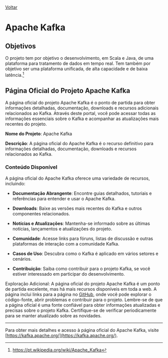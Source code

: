 [Voltar](intro.md)

# Apache Kafka

## Objetivos

O projeto tem por objetivo o desenvolvimento, em Scala e Java, de uma plataforma para tratamento de dados em tempo real. Tem também por objetivo ser uma plataforma unificada, de alta capacidade e de baixa latência.[^1]

## Página Oficial do Projeto Apache Kafka

A página oficial do projeto Apache Kafka é o ponto de partida para obter informações detalhadas, documentação, downloads e recursos adicionais relacionados ao Kafka. Através deste portal, você pode acessar todas as informações essenciais sobre o Kafka e acompanhar as atualizações mais recentes do projeto.

**Nome do Projeto**: Apache Kafka

**Descrição**: A página oficial do Apache Kafka é o recurso definitivo para informações detalhadas, documentação, downloads e recursos relacionados ao Kafka.

### Conteúdo Disponível

A página oficial do Apache Kafka oferece uma variedade de recursos, incluindo:

- **Documentação Abrangente**: Encontre guias detalhados, tutoriais e referências para entender e usar o Apache Kafka.

- **Downloads**: Baixe as versões mais recentes do Kafka e outros componentes relacionados.

- **Notícias e Atualizações**: Mantenha-se informado sobre as últimas notícias, lançamentos e atualizações do projeto.

- **Comunidade**: Acesse links para fóruns, listas de discussão e outras plataformas de interação com a comunidade Kafka.

- **Casos de Uso**: Descubra como o Kafka é aplicado em vários setores e cenários.

- **Contribuição**: Saiba como contribuir para o projeto Kafka, se você estiver interessado em participar do desenvolvimento.

Exploração Adicional: A página oficial do projeto Apache Kafka é um ponto de partida excelente, mas há mais recursos disponíveis em toda a web. A página inclui links para a página no [GitHub](https://github.com/apache/kafka), onde você pode explorar o código-fonte, abrir problemas e contribuir para o projeto.
Lembre-se de que a página oficial é uma fonte confiável para obter informações atualizadas e precisas sobre o projeto Kafka. Certifique-se de verificar periodicamente para se manter atualizado sobre as novidades.

---
Para obter mais detalhes e acesso à página oficial do Apache Kafka, visite [https://kafka.apache.org/](https://kafka.apache.org/).

[^1]: https://pt.wikipedia.org/wiki/Apache_Kafka 

